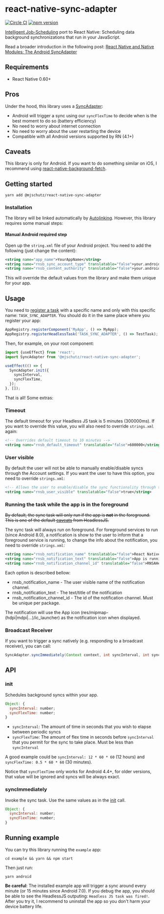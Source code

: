 # react-native-sync-adapter

[![Circle CI](https://circleci.com/gh/ferrannp/react-native-sync-adapter.svg?style=shield)](https://circleci.com/gh/ferrannp/react-native-sync-adapter) [![npm version](https://badge.fury.io/js/react-native-sync-adapter.svg)](https://badge.fury.io/js/react-native-sync-adapter)

[Intelligent Job-Scheduling](https://developer.android.com/topic/performance/scheduling.html) port to React Native: Scheduling data background synchronizations that run in your JavaScript.

Read a broader introduction in the following post: [React Native and Native Modules: The Android SyncAdapter](https://blog.callstack.io/react-native-and-native-modules-the-android-syncadapter-517ddf851bf4#.qb5ed9din)

## Requirements
* React Native 0.60+

## Pros
Under the hood, this library uses a [SyncAdapter](https://developer.android.com/reference/android/content/AbstractThreadedSyncAdapter.html):

* Android will trigger a sync using our `syncFlexTime` to decide when is the best moment to do so (battery efficiency)
* No need to worry about internet connection
* No need to worry about the user restarting the device
* Compatible with all Android versions supported by RN (4.1+)

## Caveats
This library is only for Android. If you want to do something similar on iOS, I recommend using [react-native-background-fetch](https://github.com/transistorsoft/react-native-background-fetch).

## Getting started

```
yarn add @mjschutz/react-native-sync-adapter
```

### Installation

The library will be linked automatically by [Autolinking](https://github.com/react-native-community/cli/blob/master/docs/autolinking.md).
However, this library requires some manual steps:

#### Manual Android required step
Open up the `string.xml` file of your Android project. You need to add the following (just change the content):
```xml
<string name="app_name">YourAppName</string>
<string name="rnsb_sync_account_type" translatable="false">your.android.package.name</string>
<string name="rnsb_content_authority" translatable="false">your.android.package.name.provider</string>
```

This will override the default values from the library and make them unique for your app.

## Usage
You need to [register a task](https://facebook.github.io/react-native/docs/headless-js-android.html#the-js-api) with a specific name and only with this specific name: `TASK_SYNC_ADAPTER`. You should do it in the same place where you register your app:

```js
AppRegistry.registerComponent('MyApp', () => MyApp);
AppRegistry.registerHeadlessTask('TASK_SYNC_ADAPTER', () => TestTask);
```

Then, for example, on your root component:
```js
import {useEffect} from 'react';
import SyncAdapter from '@mjschutz/react-native-sync-adapter';

useEffect(() => {
  SyncAdapter.init({
    syncInterval,
    syncFlexTime,
  });
}, []);
```

That is all! Some extras:

### Timeout

The default timeout for your Headless JS task is 5 minutes (300000ms). If you want to override this value, you will also need to override `strings.xml` again:

```xml
<!-- Overrides default timeout to 10 minutes -->
<string name="rnsb_default_timeout" translatable="false">600000</string>
```

### User visible

By default the user will not be able to manually enable/disable syncs through the Account settings. If you want the user to have this option, you need to override `strings.xml`:

```xml
<!-- Allows the user to enable/disable the sync functionality through the Account settings -->
<string name="rnsb_user_visible" translatable="false">true</string>
```

### Running the task while the app is in the foreground

~~By default, the sync task will only run if the app is **not** in the foreground. This is one of the default [caveats](https://facebook.github.io/react-native/docs/headless-js-android.html#caveats) from HeadlessJS.~~

The sync task will always run on foreground. For foreground services to run (since Android 8.0), a notification is show to the user to inform that a foreground service is running, to change the info about the notification, you need to override `strings.xml`:

```xml
<string name="rnsb_notification_name" translatable="false">React Native SyncAdapter Foreground Service</string>
<string name="rnsb_notification_text" translatable="false">App is running on foreground</string>
<string name="rnsb_notification_channel_id" translatable="false">RNSAHeadlessServiceFgChId</string>
```

Each option is described bellow:

* rnsb_notification_name - The user visible name of the notification channel.
* rnsb_notification_text - The text/title of the notification
* rnsb_notification_channel_id - The id of the notification channel. Must be unique per package.

The notification will use the App icon (res/mipmap-(hdpi|mdpi|...)/ic_launcher) as the notification icon when displayed.

### Broadcast Receiver

If you want to trigger a sync natively (e.g. responding to a broadcast receiver), you can call:

```java
SyncAdapter.syncImmediately(Context context, int syncInterval, int syncFlexTime);
```

## API

### init

Schedules background syncs within your app.

```js
Object: {
  syncInterval: number;
  syncFlexTime: number;
}
```

* `syncInterval`: The amount of time in seconds that you wish to elapse between periodic syncs
* `syncFlexTime`: The amount of flex time in seconds before `syncInterval` that you permit for the sync to take place. Must be less than `syncInterval`

A good example could be `syncInterval: 12 * 60 * 60` (12 hours) and `syncFlexTime: 0.5 * 60 * 60` (30 minutes).

Notice that `syncFlexTime` only works for Android 4.4+, for older versions, that value will be ignored and syncs will be always exact.

### syncImmediately

Invoke the sync task. Use the same values as in the [init](#init) call.

```js
Object: {
  syncInterval: number;
  syncFlexTime: number;
}
```

## Running example

You can try this library running the `example` app:

```
cd example && yarn && npm start
```

Then just run:

```
yarn android
```

**Be careful**: The installed example app will trigger a sync around every minute (or 15 minutes since Android 7.0). If you debug the app, you should be able to see the HeadlessJS outputing: `Headless JS task was fired!`. After you try it, I recommend to uninstall the app so you don't harm your device battery life.
